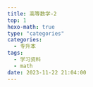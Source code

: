```yaml
---
title: 高等数学-2
top: 1
hexo-math: true
type: "categories"
categories: 
  - 专升本
tags:
  - 学习资料
  - math
date: 2023-11-22 21:04:00
---
```

